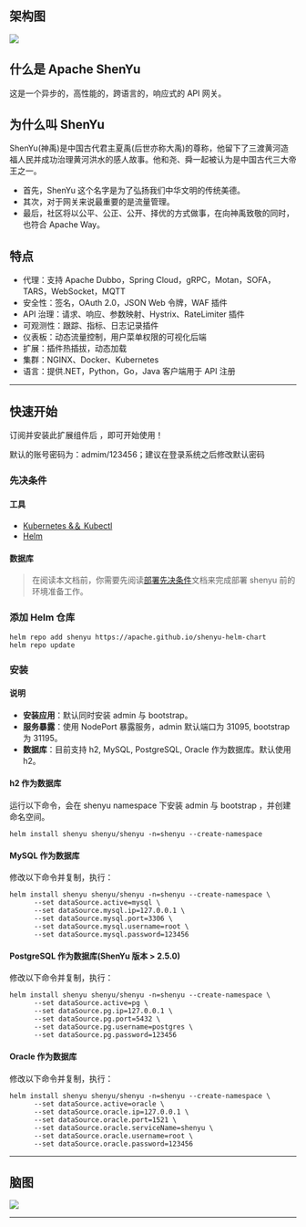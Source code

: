 ## 架构图

![](https://shenyu.apache.org/img/architecture/shenyu-architecture-3d.png)

## 什么是 Apache ShenYu

这是一个异步的，高性能的，跨语言的，响应式的 API 网关。

## 为什么叫 ShenYu

ShenYu(神禹)是中国古代君主夏禹(后世亦称大禹)的尊称，他留下了三渡黄河造福人民并成功治理黄河洪水的感人故事。他和尧、舜一起被认为是中国古代三大帝王之一。

- 首先，ShenYu 这个名字是为了弘扬我们中华文明的传统美德。
- 其次，对于网关来说最重要的是流量管理。
- 最后，社区将以公平、公正、公开、择优的方式做事，在向神禹致敬的同时，也符合 Apache Way。

## 特点

- 代理：支持 Apache Dubbo，Spring Cloud，gRPC，Motan，SOFA，TARS，WebSocket，MQTT
- 安全性：签名，OAuth 2.0，JSON Web 令牌，WAF 插件
- API 治理：请求、响应、参数映射、Hystrix、RateLimiter 插件
- 可观测性：跟踪、指标、日志记录插件
- 仪表板：动态流量控制，用户菜单权限的可视化后端
- 扩展：插件热插拔，动态加载
- 集群：NGINX、Docker、Kubernetes
- 语言：提供.NET，Python，Go，Java 客户端用于 API 注册

---

## 快速开始

订阅并安装此扩展组件后 ，即可开始使用！

默认的账号密码为：admim/123456；建议在登录系统之后修改默认密码

### 先决条件

#### 工具

- [Kubernetes &＆ Kubectl](https://kubernetes.io/zh-cn/docs/setup/)
- [Helm](https://helm.sh/zh/docs/intro/install/)

#### 数据库

> 在阅读本文档前，你需要先阅读[部署先决条件](https://shenyu.apache.org/zh/docs/deployment/deployment-before)文档来完成部署 shenyu 前的环境准备工作。

### 添加 Helm 仓库

```shell
helm repo add shenyu https://apache.github.io/shenyu-helm-chart
helm repo update
```

### 安装

#### 说明

- **安装应用**：默认同时安装 admin 与 bootstrap。
- **服务暴露**：使用 NodePort 暴露服务，admin 默认端口为 31095, bootstrap 为 31195。
- **数据库**：目前支持 h2, MySQL, PostgreSQL, Oracle 作为数据库。默认使用 h2。

#### h2 作为数据库

运行以下命令，会在 shenyu namespace 下安装 admin 与 bootstrap ，并创建命名空间。

```shell
helm install shenyu shenyu/shenyu -n=shenyu --create-namespace
```

#### MySQL 作为数据库

修改以下命令并复制，执行：

```shell
helm install shenyu shenyu/shenyu -n=shenyu --create-namespace \
      --set dataSource.active=mysql \
      --set dataSource.mysql.ip=127.0.0.1 \
      --set dataSource.mysql.port=3306 \
      --set dataSource.mysql.username=root \
      --set dataSource.mysql.password=123456
```

#### PostgreSQL 作为数据库(ShenYu 版本 > 2.5.0)

修改以下命令并复制，执行：

```shell
helm install shenyu shenyu/shenyu -n=shenyu --create-namespace \
      --set dataSource.active=pg \
      --set dataSource.pg.ip=127.0.0.1 \
      --set dataSource.pg.port=5432 \
      --set dataSource.pg.username=postgres \
      --set dataSource.pg.password=123456
```

#### Oracle 作为数据库

修改以下命令并复制，执行：

```shell
helm install shenyu shenyu/shenyu -n=shenyu --create-namespace \
      --set dataSource.active=oracle \
      --set dataSource.oracle.ip=127.0.0.1 \
      --set dataSource.oracle.port=1521 \
      --set dataSource.oracle.serviceName=shenyu \
      --set dataSource.oracle.username=root \
      --set dataSource.oracle.password=123456
```

---

## 脑图

![](https://shenyu.apache.org/img/shenyu/activite/shenyu-xmind.png)

---
